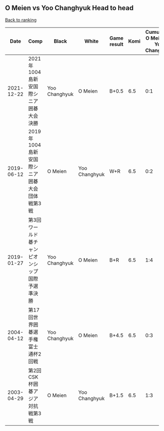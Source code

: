 ## O Meien vs Yoo Changhyuk Head to head

[Back to ranking](../../index.md)




| **Date** | **Comp** | **Black** | **White** | **Game result** | **Komi** | **Cumulative O Meien vs Yoo Changhyuk** | **O Meien streak** | **Yoo Changhyuk streak** | 
| --- | --- | --- | --- | --- | --- | --- | --- | --- |
| 2021-12-22 | 2021年1004島新安国際シニア囲碁大会決勝  | Yoo Changhyuk | O Meien | B+0.5 | 6.5 | 0:1 | 0 | 1 | 
| 2019-06-12 | 2019年1004島新安国際シニア囲碁大会団体戦第3戦 | O Meien | Yoo Changhyuk | W+R | 6.5 | 0:2 | 0 | 2 | 
| 2019-01-27 | 第3回ワールド碁チャンピオンシップ国際予選準決勝 | Yoo Changhyuk | O Meien | B+R | 6.5 | 1:4 | 0 | 1 | 
| 2004-04-12 | 第17回世界囲碁選手権富士通杯2回戦 | Yoo Changhyuk | O Meien | B+4.5 | 6.5 | 0:3 | 0 | 3 | 
| 2003-04-29 | 第2回CSK杯囲碁アジア対抗戦第3戦 | O Meien | Yoo Changhyuk | B+1.5 | 6.5 | 1:3 | 1 | 0 |




